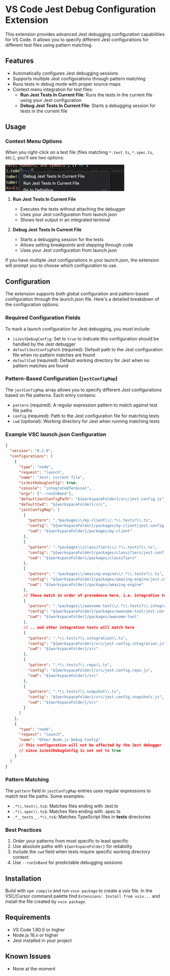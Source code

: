 # VS Code Jest Debug Configuration Extension

This extension provides advanced Jest debugging configuration capabilities for VS Code. It allows you to specify different Jest configurations for different test files using pattern matching.

## Features

- Automatically configures Jest debugging sessions
- Supports multiple Jest configurations through pattern matching
- Runs tests in debug mode with proper source maps
- Context menu integration for test files:
  - **Run Jest Tests In Current File**: Runs the tests in the current file using your Jest configuration
  - **Debug Jest Tests In Current File**: Starts a debugging session for tests in the current file

## Usage

### Context Menu Options

When you right-click on a test file (files matching `*.test.ts`, `*.spec.ts`, etc.), you'll see two options:

![Context menu showing Jest test run and debug options](docs/images/context-menu.png)

1. **Run Jest Tests In Current File**

   - Executes the tests without attaching the debugger
   - Uses your Jest configuration from launch.json
   - Shows test output in an integrated terminal

2. **Debug Jest Tests In Current File**

   - Starts a debugging session for the tests
   - Allows setting breakpoints and stepping through code
   - Uses your Jest configuration from launch.json

If you have multiple Jest configurations in your launch.json, the extension will prompt you to choose which configuration to use.

## Configuration

The extension supports both global configuration and pattern-based configuration through the launch.json file. Here's a detailed breakdown of the configuration options:

### Required Configuration Fields

To mark a launch configuration for Jest debugging, you must include:

- `isJestDebugConfig`: Set to `true` to indicate this configuration should be handled by the Jest debugger
- `defaultJestConfigPath` (required): Default path to the Jest configuration file when no pattern matches are found
- `defaultCwd` (required): Default working directory for Jest when no pattern matches are found

### Pattern-Based Configuration (`jestConfigMap`)

The `jestConfigMap` array allows you to specify different Jest configurations based on file patterns. Each entry contains:

- `pattern` (required): A regular expression pattern to match against test file paths
- `config` (required): Path to the Jest configuration file for matching tests
- `cwd` (optional): Working directory for Jest when running matching tests

### Example VSC launch.json Configuration

```json
{
  "version": "0.2.0",
  "configurations": [
    {
      "type": "node",
      "request": "launch",
      "name": "Jest: current file",
      "isJestDebugConfig": true,
      "console": "integratedTerminal",
      "args": ["--runInBand"],
      "defaultJestConfigPath": "${workspaceFolder}/src/jest.config.js",
      "defaultCwd": "${workspaceFolder}/src",
      "jestConfigMap": [
        {
          "pattern": ".*packages\\/my-client\\/.*\\.tests?\\.ts",
          "config": "${workspaceFolder}/packages/my-client/jest.config.js",
          "cwd": "${workspaceFolder}/packages/my-client"
        },
        {
          "pattern": ".*packages\\/classifiers\\/.*\\.tests?\\.ts",
          "config": "${workspaceFolder}/packages/classifiers/jest.config.js",
          "cwd": "${workspaceFolder}/packages/classifiers"
        },
        {
          "pattern": ".*packages\\/amazing-engine\\/.*\\.tests?\\.ts",
          "config": "${workspaceFolder}/packages/amazing-engine/jest.config.js",
          "cwd": "${workspaceFolder}/packages/amazing-engine"
        },
        // These match in order of precedence here, i.e. integration tests in the awesome-tool directory will match here..
        {
          "pattern": ".*packages\\/awesome-tool\\/.*\\.tests?\\.integration\\.ts",
          "config": "${workspaceFolder}/packages/awesome-tool/jest.config.integration.js",
          "cwd": "${workspaceFolder}/packages/awesome-tool"
        },
        // .. and other integration tests will match here
        {
          "pattern": ".*\\.tests?\\.integration\\.ts",
          "config": "${workspaceFolder}/src/jest.config.integration.js",
          "cwd": "${workspaceFolder}/src"
        },
        {
          "pattern": ".*\\.tests?\\.repo\\.ts",
          "config": "${workspaceFolder}/src/jest.config.repo.js",
          "cwd": "${workspaceFolder}/src"
        },
        {
          "pattern": ".*\\.tests?\\.snapshot\\.ts",
          "config": "${workspaceFolder}/src/jest.config.snapshots.js",
          "cwd": "${workspaceFolder}/src"
        }
      ]
    },
    {
      "type": "node",
      "request": "launch",
      "name": "Other Node.js Debug Config"
      // This configuration will not be affected by the Jest debugger
      // since isJestDebugConfig is not set to true
    }
  ]
}
```

### Pattern Matching

The `pattern` field in `jestConfigMap` entries uses regular expressions to match test file paths. Some examples:

- `.*\\.test\\.ts$`: Matches files ending with .test.ts
- `.*\\.spec\\.ts$`: Matches files ending with .spec.ts
- `.*__tests__.*\\.ts$`: Matches TypeScript files in **tests** directories

### Best Practices

1. Order your patterns from most specific to least specific
2. Use absolute paths with `${workspaceFolder}` for reliability
3. Include the `cwd` field when tests require specific working directory context
4. Use `--runInBand` for predictable debugging sessions

## Installation

Build with `npm compile` and run `vsce package` to create a vsix file. In the VSC/Cursor command palette find `Extensions: Install from vsix...` and install the file created by `vsce package`.

## Requirements

- VS Code 1.80.0 or higher
- Node.js 16.x or higher
- Jest installed in your project

## Known Issues

- None at the moment
